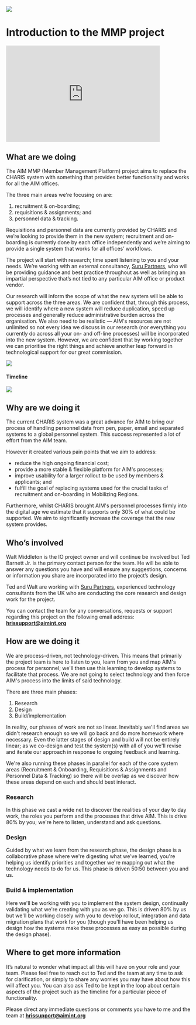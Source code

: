 <img class="logo  logo--overview" src="/images/aim-logo.png" />

# Introduction to the MMP project

<div style="max-width: 100%; width: 30em;">
<div style="position: relative; padding-bottom: 62.5%; height: 0;"><iframe src="https://www.loom.com/embed/555049d4311e47928cfe978726a62c01" frameborder="0" webkitallowfullscreen mozallowfullscreen allowfullscreen style="position: absolute; top: 0; left: 0; width: 100%; height: 100%;"></iframe></div>
</div>

<div style="clear:both"></div>

## What are we doing
The AIM MMP (Member Management Platform) project aims to replace the CHARIS system with something that provides better functionality and works for all the AIM offices. 

The three main areas we're focusing on are:

1. recruitment & on-boarding;
1. requisitions & assignments; and
1. personnel data & tracking.

Requisitions and personnel data are currently provided by CHARIS and we’re looking to provide them in the new system; recruitment and on-boarding is currently done by each office independently and we’re aiming to provide a single system that works for all offices’ workflows.

The project will start with research; time spent listening to you and your needs. We’re working with an external consultancy, [Suru Partners](https://surupartners.com), who will be providing guidance and best practice throughout as well as bringing an impartial perspective that’s not tied to any particular AIM office or product vendor.

Our research will inform the scope of what the new system will be able to support across the three areas. We are confident that, through this process, we will identify where a new system will reduce duplication, speed up processes and generally reduce administrative burden across the organisation. We also need to be realistic — AIM's resources are not unlimited so not every idea we discuss in our research (nor everything you currently do across all your on- and off-line processes) will be incorporated into the new system. However, we are confident that by working together we can prioritise the right things and achieve another leap forward in technological support for our great commission.

<img class="l-push-ends" src="/images/overview.svg" />

#### Timeline
<img class="l-push-bottom" src="/images/timeline.jpg" />

## Why are we doing it
The current CHARIS system was a great advance for AIM to bring our process of handling personnel data from pen, paper, email and separated systems to a global personnel system. This success represented a lot of effort from the AIM team.

However it created various pain points that we aim to address:

- reduce the high ongoing financial cost; 
- provide a more stable & flexible platform for AIM's processes;
- improve usability for a larger rollout to be used by members & applicants; and
- fulfill the goal of replacing systems used for the crucial tasks of recruitment and on-boarding in Mobilizing Regions.

Furthermore, whilst CHARIS brought AIM's personnel processes firmly into the digital age we estimate that it supports only 30% of what could be supported. We aim to significantly increase the coverage that the new system provides.

## Who’s involved 
Walt Middleton is the IO project owner and will continue be involved but Ted Barnett Jr. is the primary contact person for the team. He will be able to answer any questions you have and will ensure any suggestions, concerns or information you share are incorporated into the project’s design. 

Ted and Walt are working with [Suru Partners](https://surupartners.com), experienced technology consultants from the UK who are conducting the core research and design work for the project.

You can contact the team for any conversations, requests or support regarding this project on the following email address: [**hrissupport@aimint.org**](mailto:hrissupport@aimint.org)

## How are we doing it

We are process-driven, not technology-driven. This means that primarily the project team is here to listen to you, learn from you and map AIM's process for personnel; we'll then use this learning to develop systems to facilitate that process. We are not going to select technology and then force AIM's process into the limits of said technology.

There are three main phases:

1. Research
1. Design
1. Build/implementation

In reality, our phases of work are not so linear. Inevitably we'll find areas we didn't research enough so we will go back and do more homework where necessary. Even the latter stages of design and build will not be entirely linear; as we co-design and test the system(s) with all of you we'll revise and iterate our approach in response to ongoing feedback and learning.

We're also running these phases in parallel for each of the core system areas (Recruitment & Onboarding, Requisitions & Assignments and Personnel Data & Tracking) so there will be overlap as we discover how these areas depend on each and should best interact.

### Research
In this phase we cast a wide net to discover the realities of your day to day work, the roles you perform and the processes that drive AIM. This is drive 80% by you; we're here to listen, understand and ask questions.

### Design
Guided by what we learn from the research phase, the design phase is a collaborative phase where we're digesting what we've learned, you're helping us identify priorities and together we're mapping out what the technology needs to do for us. This phase is driven 50:50 between you and us.

### Build & implementation
Here we'll be working with you to implement the system design, continually validating what we're creating with you as we go. This is driven 80% by us but we'll be working closely with you to develop rollout, integration and data migration plans that work for you (though you'll have been helping us design how the systems make these processes as easy as possible during the design phase).

## Where to get more information
It’s natural to wonder what impact all this will have on your role and your team. Please feel free to reach out to Ted and the team at any time to ask for clarification, or simply to share any worries you may have about how this will affect you. You can also ask Ted to be kept in the loop about certain aspects of the project such as the timeline for a particular piece of functionality.

Please direct any immediate questions or comments you have to me and the team at [**hrissupport@aimint.org**](mailto:hrissupport@aimint.org)
